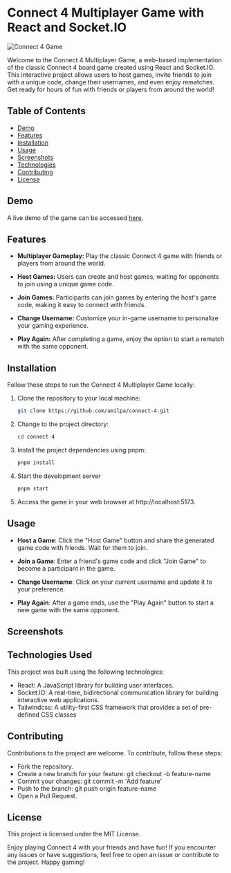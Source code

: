 # Connect 4 Multiplayer Game with React and Socket.IO

![Connect 4 Game](link_to_game_screenshot)

Welcome to the Connect 4 Multiplayer Game, a web-based implementation of the classic Connect 4 board game created using React and Socket.IO. This interactive project allows users to host games, invite friends to join with a unique code, change their usernames, and even enjoy rematches. Get ready for hours of fun with friends or players from around the world!

## Table of Contents

- [Demo](https://youtu.be/sB6N7P7e4XY)
- [Features](#features)
- [Installation](#installation)
- [Usage](#usage)
- [Screenshots](#screenshots)
- [Technologies](#technologies-used)
- [Contributing](#contributing)
- [License](#license)

## Demo

A live demo of the game can be accessed [here](link_to_live_demo).

## Features

- **Multiplayer Gameplay:** Play the classic Connect 4 game with friends or players from around the world.

- **Host Games:** Users can create and host games, waiting for opponents to join using a unique game code.

- **Join Games:** Participants can join games by entering the host's game code, making it easy to connect with friends.

- **Change Username:** Customize your in-game username to personalize your gaming experience.

- **Play Again:** After completing a game, enjoy the option to start a rematch with the same opponent.

## Installation

Follow these steps to run the Connect 4 Multiplayer Game locally:

1. Clone the repository to your local machine:
   ```bash
   git clone https://github.com/amilpa/connect-4.git
   ```
2. Change to the project directory:
   ```bash
   cd connect-4
   ```
3. Install the project dependencies using pnpm:
   ```bash
   pnpm install
   ```
4. Start the development server
   ```bash
   pnpm start
   ```
5. Access the game in your web browser at http://localhost:5173.

## Usage

- **Host a Game**: Click the "Host Game" button and share the generated game code with friends. Wait for them to join.

- **Join a Game**: Enter a friend's game code and click "Join Game" to become a participant in the game.

- **Change Username**: Click on your current username and update it to your preference.

- **Play Again**: After a game ends, use the "Play Again" button to start a new game with the same opponent.

## Screenshots

## Technologies Used

This project was built using the following technologies:

- React: A JavaScript library for building user interfaces.
- Socket.IO: A real-time, bidirectional communication library for building interactive web applications.
- Tailwindcss: A utility-first CSS framework that provides a set of pre-defined CSS classes

## Contributing

Contributions to the project are welcome. To contribute, follow these steps:

- Fork the repository.
- Create a new branch for your feature: git checkout -b feature-name
- Commit your changes: git commit -m 'Add feature'
- Push to the branch: git push origin feature-name
- Open a Pull Request.

## License

This project is licensed under the MIT License.

Enjoy playing Connect 4 with your friends and have fun! If you encounter any issues or have suggestions, feel free to open an issue or contribute to the project. Happy gaming!
